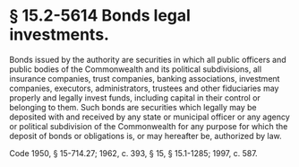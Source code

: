 # § 15.2-5614 Bonds legal investments.

<p>Bonds issued by the authority are securities in which all public officers and public bodies of the Commonwealth and its political subdivisions, all insurance companies, trust companies, banking associations, investment companies, executors, administrators, trustees and other fiduciaries may properly and legally invest funds, including capital in their control or belonging to them. Such bonds are securities which legally may be deposited with and received by any state or municipal officer or any agency or political subdivision of the Commonwealth for any purpose for which the deposit of bonds or obligations is, or may hereafter be, authorized by law.</p><p>Code 1950, § 15-714.27; 1962, c. 393, § 15, § 15.1-1285; 1997, c. 587.</p>
